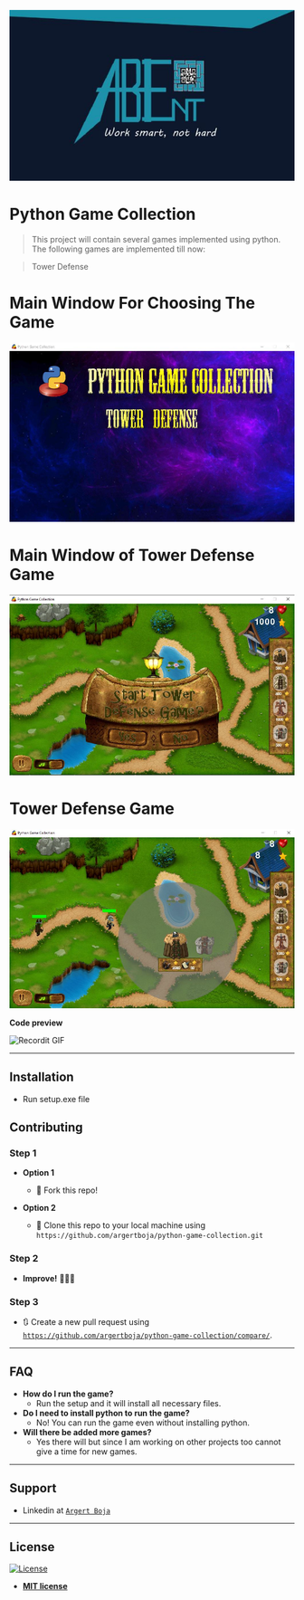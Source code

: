 <a href=""><img src="https://github.com/argertboja/python-game-collection/blob/master/screenshots/logo.JPG" title="ABEnt." alt="ABEnt."></a>

# Python Game Collection

> This project will contain several games implemented using python. The following games are implemented till now:

> Tower Defense

# Main Window For Choosing The Game

<img src="https://github.com/argertboja/python-game-collection/blob/master/screenshots/main_screen.JPG" title="Main WIndow" alt="Main Window">

# Main Window of Tower Defense Game

<img src="https://github.com/argertboja/python-game-collection/blob/master/screenshots/td_main.JPG" title="Main Window of Tower Defense" alt="Main Window of Tower Defense">

# Tower Defense Game

<img src="https://github.com/argertboja/python-game-collection/blob/master/screenshots/td_game.JPG" title="Tower Defense Game" alt="Tower Defense Game">

**Code preview**

![Recordit GIF](http://g.recordit.co/xEQVYkRIH2.gif)

---

## Installation

- Run setup.exe file


## Contributing

### Step 1

- **Option 1**
    - 🍴 Fork this repo!

- **Option 2**
    - 👯 Clone this repo to your local machine using `https://github.com/argertboja/python-game-collection.git`

### Step 2

- **Improve!** 🔨🔨🔨

### Step 3

- 🔃 Create a new pull request using <a href="https://github.com/argertboja/python-game-collection/compare/" target="_blank">`https://github.com/argertboja/python-game-collection/compare/`</a>.

---

## FAQ

- **How do I run the game?**
    - Run the setup and it will install all necessary files.
- **Do I need to install python to run the game?**
    - No! You can run the game even without installing python.
- **Will there be added more games?**
    - Yes there will but since I am working on other projects too cannot give a time for new games.

---

## Support

- Linkedin at <a href="https://www.linkedin.com/in/argert-boja-09374b121" target="_blank">`Argert Boja`</a>

---

## License

[![License](http://img.shields.io/:license-mit-blue.svg?style=flat-square)](http://badges.mit-license.org)

- **[MIT license](http://opensource.org/licenses/mit-license.php)**
